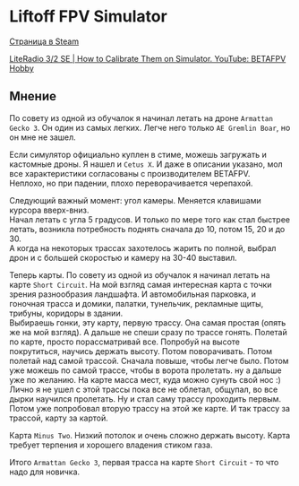 # Liftoff FPV Simulator

[Страница в Steam](https://store.steampowered.com/app/410340/Liftoff_FPV_Drone_Racing/)

[LiteRadio 3/2 SE | How to Calibrate Them on Simulator. YouTube: 
BETAFPV Hobby](https://www.youtube.com/watch?v=J2UxT85Hepw)  

## Мнение
По совету из одной из обучалок я начинал летать на дроне `Armattan Gecko 3`. Он один из самых легких.
Легче него только `АЕ Gremlin Boar`, но он мне не зашел.  

Если симулятор официально куплен в стиме, можешь загружать и кастомные дроны. Я нашел и `Cetus X`. И даже в описании указано, мол все характеристики согласованы с производителем BETAFPV.  
Неплохо, но при падении, плохо переворачивается черепахой.

Следующий важный момент: угол камеры. Меняется клавишами курсора вверх-вниз.  
Начал летать с угла 5 градусов. И только по мере того как стал быстрее летать, возникла потребность поднять сначала до 10, потом 15, 20 и до 30.  
А когда на некоторых трассах захотелось жарить по полной, выбрал дрон и с большей скоростью и камеру на 30-40 выставил.

Теперь карты. По совету из одной из обучалок я начинал летать на карте `Short Circuit`. На мой взгляд самая интересная карта с точки зрения разнообразия ландшафта. И автомобильная парковка, и гоночная трасса и домики, палатки, тунельчик, рекламные щиты, трибуны, коридоры в здании.  
Выбираешь гонки, эту карту, первую трассу. Она самая простая (опять же на мой взгляд). А дальше не спеши сразу по трассе гонять. Полетай по карте, просто порассматривай все. Попробуй на высоте покрутиться, научись держать высоту. Потом поворачивать. Потом полетай над самой трассой. Сначала повыше, чтобы легче было. Потом уже можешь по самой трассе, чтобы в ворота пролетать. ну а дальше уже по желанию. На карте масса мест, куда можно сунуть свой нос :)   
Лично я не ушел с этой трассы пока все не облетал, общупал, во все дырки научился пролетать. Ну и стал саму трассу проходить первым. Потом уже попробовал вторую трассу на этой же карте. И  так трассу за трассой, карту за картой.

Карта `Minus Two`. Низкий потолок и очень сложно держать высоту. Карта требует терпения и хорошего владения стиком газа.

Итого `Armattan Gecko 3`, первая трасса на карте `Short Circuit` - то что надо для новичка.



